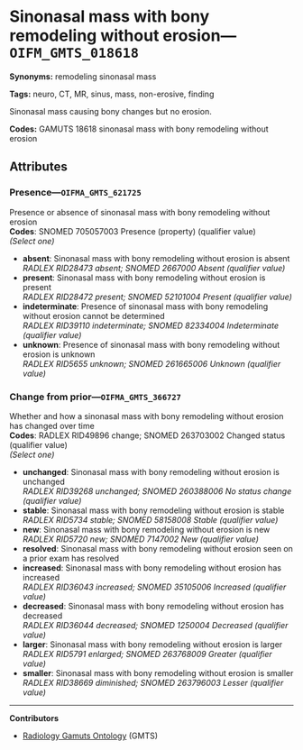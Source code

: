 # Sinonasal mass with bony remodeling without erosion—`OIFM_GMTS_018618`

**Synonyms:** remodeling sinonasal mass

**Tags:** neuro, CT, MR, sinus, mass, non-erosive, finding

Sinonasal mass causing bony changes but no erosion.

**Codes:** GAMUTS 18618 sinonasal mass with bony remodeling without erosion

## Attributes

### Presence—`OIFMA_GMTS_621725`

Presence or absence of sinonasal mass with bony remodeling without erosion  
**Codes**: SNOMED 705057003 Presence (property) (qualifier value)  
*(Select one)*

- **absent**: Sinonasal mass with bony remodeling without erosion is absent  
_RADLEX RID28473 absent; SNOMED 2667000 Absent (qualifier value)_
- **present**: Sinonasal mass with bony remodeling without erosion is present  
_RADLEX RID28472 present; SNOMED 52101004 Present (qualifier value)_
- **indeterminate**: Presence of sinonasal mass with bony remodeling without erosion cannot be determined  
_RADLEX RID39110 indeterminate; SNOMED 82334004 Indeterminate (qualifier value)_
- **unknown**: Presence of sinonasal mass with bony remodeling without erosion is unknown  
_RADLEX RID5655 unknown; SNOMED 261665006 Unknown (qualifier value)_

### Change from prior—`OIFMA_GMTS_366727`

Whether and how a sinonasal mass with bony remodeling without erosion has changed over time  
**Codes**: RADLEX RID49896 change; SNOMED 263703002 Changed status (qualifier value)  
*(Select one)*

- **unchanged**: Sinonasal mass with bony remodeling without erosion is unchanged  
_RADLEX RID39268 unchanged; SNOMED 260388006 No status change (qualifier value)_
- **stable**: Sinonasal mass with bony remodeling without erosion is stable  
_RADLEX RID5734 stable; SNOMED 58158008 Stable (qualifier value)_
- **new**: Sinonasal mass with bony remodeling without erosion is new  
_RADLEX RID5720 new; SNOMED 7147002 New (qualifier value)_
- **resolved**: Sinonasal mass with bony remodeling without erosion seen on a prior exam has resolved  
- **increased**: Sinonasal mass with bony remodeling without erosion has increased  
_RADLEX RID36043 increased; SNOMED 35105006 Increased (qualifier value)_
- **decreased**: Sinonasal mass with bony remodeling without erosion has decreased  
_RADLEX RID36044 decreased; SNOMED 1250004 Decreased (qualifier value)_
- **larger**: Sinonasal mass with bony remodeling without erosion is larger  
_RADLEX RID5791 enlarged; SNOMED 263768009 Greater (qualifier value)_
- **smaller**: Sinonasal mass with bony remodeling without erosion is smaller  
_RADLEX RID38669 diminished; SNOMED 263796003 Lesser (qualifier value)_

---

**Contributors**

- [Radiology Gamuts Ontology](https://gamuts.net/) (GMTS)